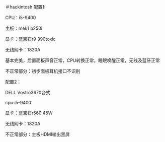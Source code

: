 ＃hackintosh
配置1:

CPU：i5-9400

主板：mek1 b250i

显卡：蓝宝石r9 390toxic

无线网卡：1820A


基本完美，后置面板声音正常，CPU转换正常，睡眠唤醒正常，无线及蓝牙正常

不正常部分：初步面板耳机接口不识别

配置2：

DELL Vostro3670台式

cpu:i5-9400

显卡：蓝宝石r560 45W

无线网卡：1820A

不正常部分：主板HDMI输出黑屏

